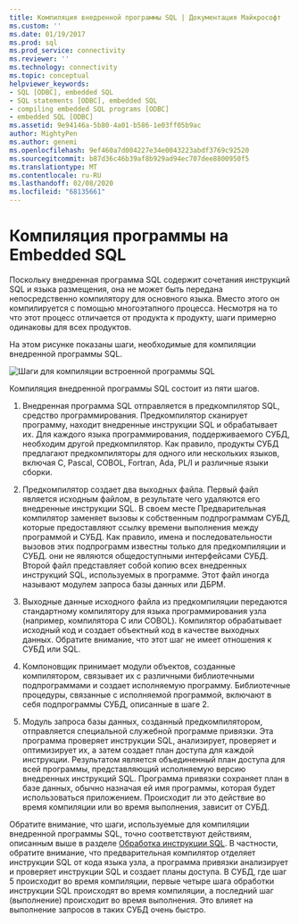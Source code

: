 ```yaml
---
title: Компиляция внедренной программы SQL | Документация Майкрософт
ms.custom: ''
ms.date: 01/19/2017
ms.prod: sql
ms.prod_service: connectivity
ms.reviewer: ''
ms.technology: connectivity
ms.topic: conceptual
helpviewer_keywords:
- SQL [ODBC], embedded SQL
- SQL statements [ODBC], embedded SQL
- compiling embedded SQL programs [ODBC]
- embedded SQL [ODBC]
ms.assetid: 9e94146a-5b80-4a01-b586-1e03ff05b9ac
author: MightyPen
ms.author: genemi
ms.openlocfilehash: 9ef460a7d004227e34e0043223abdf3769c92520
ms.sourcegitcommit: b87d36c46b39af8b929ad94ec707dee8800950f5
ms.translationtype: MT
ms.contentlocale: ru-RU
ms.lasthandoff: 02/08/2020
ms.locfileid: "68135661"
---
```

# <a name="compiling-an-embedded-sql-program"></a>Компиляция программы на Embedded SQL
Поскольку внедренная программа SQL содержит сочетания инструкций SQL и языка размещения, она не может быть передана непосредственно компилятору для основного языка. Вместо этого он компилируется с помощью многоэтапного процесса. Несмотря на то что этот процесс отличается от продукта к продукту, шаги примерно одинаковы для всех продуктов.  
  
 На этом рисунке показаны шаги, необходимые для компиляции внедренной программы SQL.  
  
 ![Шаги для компиляции встроенной программы SQL](../../odbc/reference/media/pr02.gif "pr02")  
  
 Компиляция внедренной программы SQL состоит из пяти шагов.  
  
1.  Внедренная программа SQL отправляется в предкомпилятор SQL, средство программирования. Предкомпилятор сканирует программу, находит внедренные инструкции SQL и обрабатывает их. Для каждого языка программирования, поддерживаемого СУБД, необходим другой предкомпилятор. Как правило, продукты СУБД предлагают предкомпиляторы для одного или нескольких языков, включая C, Pascal, COBOL, Fortran, Ada, PL/I и различные языки сборки.  
  
2.  Предкомпилятор создает два выходных файла. Первый файл является исходным файлом, в результате чего удаляются его внедренные инструкции SQL. В своем месте Предварительная компилятор заменяет вызовы к собственным подпрограммам СУБД, которые предоставляют ссылку времени выполнения между программой и СУБД. Как правило, имена и последовательности вызовов этих подпрограмм известны только для предкомпиляции и СУБД. они не являются общедоступными интерфейсами СУБД. Второй файл представляет собой копию всех внедренных инструкций SQL, используемых в программе. Этот файл иногда называют модулем запроса базы данных или ДБРМ.  
  
3.  Выходные данные исходного файла из предкомпиляции передаются стандартному компилятору для языка программирования узла (например, компилятора C или COBOL). Компилятор обрабатывает исходный код и создает объектный код в качестве выходных данных. Обратите внимание, что этот шаг не имеет отношения к СУБД или SQL.  
  
4.  Компоновщик принимает модули объектов, созданные компилятором, связывает их с различными библиотечными подпрограммами и создает исполняемую программу. Библиотечные процедуры, связанные с исполняемой программой, включают в себя подпрограммы СУБД, описанные в шаге 2.  
  
5.  Модуль запроса базы данных, созданный предкомпилятором, отправляется специальной служебной программе привязки. Эта программа проверяет инструкции SQL, анализирует, проверяет и оптимизирует их, а затем создает план доступа для каждой инструкции. Результатом является объединенный план доступа для всей программы, представляющий исполняемую версию внедренных инструкций SQL. Программа привязки сохраняет план в базе данных, обычно назначая ей имя программы, которая будет использоваться приложением. Происходит ли это действие во время компиляции или во время выполнения, зависит от СУБД.  
  
 Обратите внимание, что шаги, используемые для компиляции внедренной программы SQL, точно соответствуют действиям, описанным выше в разделе [Обработка инструкции SQL](../../odbc/reference/processing-a-sql-statement.md). В частности, обратите внимание, что предварительная компилятор отделяет инструкции SQL от кода языка узла, а программа привязки анализирует и проверяет инструкции SQL и создает планы доступа. В СУБД, где шаг 5 происходит во время компиляции, первые четыре шага обработки инструкции SQL происходят во время компиляции, а последний шаг (выполнение) происходит во время выполнения. Это влияет на выполнение запросов в таких СУБД очень быстро.
